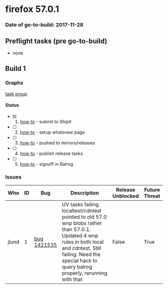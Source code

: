 # firefox 57.0.1

### Date of go-to-build: 2017-11-28

## Preflight tasks (pre go-to-build)
- none

## Build 1  

### Graphs
[task group](https://tools.taskcluster.net/push-inspector/#/JdNt2YXDQza7VIFbXTu2-A)


#### Status
- [x] 1.  [how-to](https://wiki.mozilla.org/Release:Release_Automation_on_Mercurial:Starting_a_Release#Submit_to_Ship_It)  - submit to Shipit
- [ ] 2.  [how-to](https://wiki.mozilla.org/Release:Release_Automation_on_Mercurial:Updates_through_Shipping#Set-up_whatsnew_page)  - setup whatsnew page
- [ ] 3.  [how-to](https://github.com/mozilla/releasewarrior/blob/master/how-tos/relpro.md#2-push-to-releases-dir-mirrors)  - pushed to mirrors/releases
- [ ] 4.  [how-to](https://github.com/mozilla/releasewarrior/blob/master/how-tos/relpro.md#4-publish-release)  - publish release tasks
- [ ] 5.  [how-to](https://github.com/mozilla/releasewarrior/blob/master/how-tos/relpro.md#3-signoffs)  - signoff in Balrog

### Issues
| Who                 | ID               | Bug                                                                 | Descripiton                | Release Unblocked       | Future Threat                |
| ------------------- | ---------------- | ------------------------------------------------------------------- | -------------------------- | ----------------------- | ---------------------------- |
| jlund  | 1 | [bug 1421535](http://bugzilla/1421535)        | UV tasks failing. localtest/cdntest pointed to old 57.0 wnp blobs rather than 57.0.1. Updated 4 wnp rules in both local and cdntest. Still failing. Need the special hack to query balrog properly, rerunning with that | False | True |

